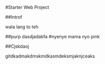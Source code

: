 #Starter Web Project

##Introf

wala lang to teh

##purp
dasdjadakfa
#nyenye
mama nyo pink

##Cjskdaoj

gitdkadmakdmskmdkasmdeksmjaknjceaks